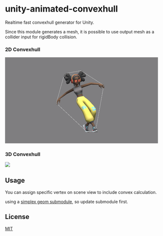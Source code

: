 # unity-animated-convexhull

Realtime fast convexhull generator for Unity.

Since this module generates a mesh, it is possible to use output mesh as a collider input for rigidBody collision.


### 2D Convexhull
<img src="Recordings/2d.gif">

### 3D Convexhull
<img src="Recordings/3d.gif">

## Usage
You can assign specific vertex on scene view to include convex calculation.

using a [simplex geom submodule](https://github.com/komietty/unity-simplex-geometry), so update submodule first.

## License
[MIT](LICENSE)
